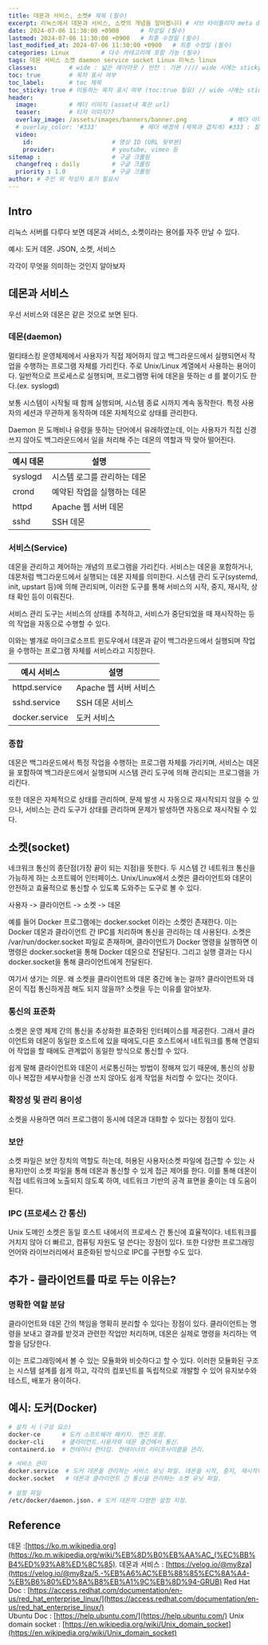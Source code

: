 ```yaml
---
title: 데몬과 서비스, 소켓# 제목 (필수)
excerpt: 리눅스에서 데몬과 서비스, 소켓의 개념을 알아봅니다 # 서브 타이틀이자 meta description (필수)
date: 2024-07-06 11:30:00 +0900      # 작성일 (필수)
lastmod: 2024-07-06 11:30:00 +0900   # 최종 수정일 (필수)
last_modified_at: 2024-07-06 11:30:00 +0900   # 최종 수정일 (필수)
categories: Linux         # 다수 카테고리에 포함 가능 (필수)
tags: 데몬 서비스 소켓 daemon service socket Linux 리눅스 linux                     # 태그 복수개 가능 (필수)
classes:         # wide : 넓은 레이아웃 / 빈칸 : 기본 //// wide 시에는 sticky toc 불가
toc: true        # 목차 표시 여부
toc_label:       # toc 제목
toc_sticky: true # 이동하는 목차 표시 여부 (toc:true 필요) // wide 시에는 sticky toc 불가
header: 
  image:         # 헤더 이미지 (asset내 혹은 url)
  teaser:        # 티저 이미지??
  overlay_image: /assets/images/banners/banner.png            # 헤더 이미지 (제목과 겹치게)
  # overlay_color: '#333'            # 헤더 배경색 (제목과 겹치게) #333 : 짙은 회색 (필수)
  video:
    id:                      # 영상 ID (URL 뒷부분)
    provider:                # youtube, vimeo 등
sitemap :                    # 구글 크롤링
  changefreq : daily         # 구글 크롤링
  priority : 1.0             # 구글 크롤링
author: # 주인 외 작성자 표기 필요시
---
```

<!--postNo: 20240706_001--> 

## Intro  
리눅스 서버를 다루다 보면 데몬과 서비스, 소켓이라는 용어를 자주 만날 수 있다.

예시: 도커 데몬. JSON, 소켓, 서비스

각각이 무엇을 의미하는 것인지 알아보자


## 데몬과 서비스  

우선 서비스와 데몬은 같은 것으로 보면 된다.

### 데몬(daemon) 

멀티태스킹 운영체제에서 사용자가 직접 제어하지 않고 백그라운드에서 실행되면서 작업을 수행하는 프로그램 자체를 가리킨다. 주로 Unix/Linux 계열에서 사용하는 용어이다. 일반적으로 프로세스로 실행되며, 프로그램명 뒤에 데몬을 뜻하는 d 를 붙이기도 한다.(ex. syslogd)  

보통 시스템이 시작될 때 함께 실행되며, 시스템 종료 시까지 계속 동작한다. 특정 사용자의 세션과 무관하게 동작하며 데몬 자체적으로 상태를 관리한다.  

Daemon 은 도깨비나 유령을 뜻하는 단어에서 유래하였는데, 이는 사용자가 직접 신경쓰지 않아도 백그라운드에서 일을 처리해 주는 데몬의 역할과 딱 맞아 떨어진다.  

| 예시 데몬   | 설명              |
| ------- | --------------- |
| syslogd | 시스템 로그를 관리하는 데몬 |
| crond   | 예약된 작업을 실행하는 데몬 |
| httpd   | Apache 웹 서버 데몬  |
| sshd    | SSH 데몬          |


### 서비스(Service)  

데몬을 관리하고 제어하는 개념의 프로그램을 가리킨다. 서비스는 데몬을 포함하거나, 데몬처럼 백그라운드에서 실행되는 데몬 자체를 의미한다. 시스템 관리 도구(systemd, init, upstart 등)에 의해 관리되며, 이러한 도구를 통해 서비스의 시작, 중지, 재시작, 상태 확인 등이 이뤄진다.  

서비스 관리 도구는 서비스의 상태를 추적하고, 서비스가 중단되었을 때 재시작하는 등의 작업을 자동으로 수행할 수 있다.  

이와는 별개로 마이크로소프트 윈도우에서 데몬과 같이 백그라운드에서 실행되며 작업을 수행하는 프로그램 자체를 서비스라고 지칭한다.  

| 예시 서비스         | 설명              |
| -------------- | --------------- |
| httpd.service  | Apache 웹 서버 서비스 |
| sshd.service   | SSH 데몬 서비스      |
| docker.service | 도커 서비스          |
### 종합  

데몬은 백그라운드에서 특정 작업을 수행하는 프로그램 자체를 가리키며, 서비스는 데몬을 포함하여 백그라운드에서 실행되며 시스템 관리 도구에 의해 관리되는 프로그램을 가리킨다.  

또한 데몬은 자체적으로 상태를 관리하며, 문제 발생 시 자동으로 재시작되지 않을 수 있으나, 서비스는 관리 도구가 상태를 관리하며 문제가 발생하면 자동으로 재시작될 수 있다.  

## 소켓(socket)  

네크워크 통신의 종단점(가장 끝이 되는 지점)을 뜻한다. 두 시스템 간 네트워크 통신을 가능하게 하는 소프트웨어 인터페이스. Unix/Linux에서 소켓은 클라이언트와 데몬이 안전하고 효율적으로 통신할 수 있도록 도와주는 도구로 볼 수 있다.   

사용자 -> 클라이언트 -> 소켓 -> 데몬  

예를 들어 Docker 프로그램에는 docker.socket 이라는 소켓인 존재한다. 이는 Docker 데몬과 클라이언트 간 IPC를 처리하며 통신을 관리하는 데 사용된다. 소켓은 /var/run/docker.socket 파일로 존재하며, 클라이언트가 Docker 명령을 실행하면 이 명령은 docker.socket을 통해 Docker 데몬으로 전달된다. 그리고 실행 결과는 다시 docker.socket을 통해 클라이언트에게 전달된다.

여기서 생기는 의문. 왜 소켓을 클라이언트와 데몬 중간에 놓는 걸까? 클라이언트와 데몬이 직접 통신하게끔 해도 되지 않을까? 소켓을 두는 이유를 알아보자.

### 통신의 표준화  

소켓은 운영 체제 간의 통신을 추상화한 표준화된 인터페이스를 제공한다. 그래서 클라이언트와 데몬이 동일한 호스트에 있을 때에도,다른 호스트에서 네트워크를 통해 연결되어 작업을 할 때에도 관계없이 동일한 방식으로 통신할 수 있다.  

쉽게 말해 클라이언트와 데몬이 서로통신하는 방법이 정해져 있기 때문에, 통신의 상황이나 복잡한 세부사항을 신경 쓰지 않아도 쉽게 작업을 처리할 수 있다는 것이다.  

### 확장성 및 관리 용이성  

소켓을 사용하면 여러 프로그램이 동시에 데몬과 대화할 수 있다는 장점이 있다.  

### 보안  

소켓 파일은 보안 장치의 역할도 하는데, 허용된 사용자(소켓 파일에 접근할 수 있는 사용자)만이 소켓 파일을 통해 데몬과 통신할 수 있게 접근 제어를 한다. 이를 통해 데몬이 직접 네트워크에 노출되지 않도록 하여, 네트워크 기반의 공격 표면을 줄이는 데 도움이 된다.

### IPC (프로세스 간 통신)  

Unix 도메인 소켓은 동일 호스트 내에서의 프로세스 간 통신에 효율적이다. 네트워크를 거치지 않아 더 빠르고, 컴퓨팅 자원도 덜 쓴다는 장점이 있다. 또한 다양한 프로그래밍 언어와 라이브러리에서 표준화된 방식으로 IPC를 구현할 수도 있다.  


## 추가 - 클라이언트를 따로 두는 이유는?  
### 명확한 역할 분담  

클라이언트와 데몬 간의 책임을 명확히 분리할 수 있다는 장점이 있다. 클라이언트는 명령을 보내고 결과를 받것과 관련한 작업만 처리하며, 데몬은 실제로 명령을 처리하는 역할을 담당한다.  

이는 프로그래밍에서 볼 수 있는 모듈화와 비슷하다고 할 수 있다. 이러한 모듈화된 구조는 시스템 설계를 쉽게 하고, 각각의 컴포넌트를 독립적으로 개발할 수 있어 유지보수와 테스트, 배포가 용이하다.  


## 예시: 도커(Docker)  

```bash
# 설치 시 (구성 요소)
docker-ce      # 도커 소프트웨어 패키지. 엔진 포함.
docker-cli     # 클라이언트.사용자와 데몬 중간에서 통신.
containerd.io  # 컨테이너 런타임. 컨테이너의 라이프사이클을 관리.

# 서비스 관리
docker.service  # 도커 데몬을 관리하는 서비스 유닛 파일. 데몬을 시작, 중지, 재시작하는 역할.
docker.socket   # 데몬과 클라이언트 간 통신을 관리하는 소켓 유닛 파일.

# 설정 파일
/etc/docker/daemon.json. # 도커 데몬의 다양한 설정 지정.
```

## Reference  
데몬 :[https://ko.m.wikipedia.org](https://ko.m.wikipedia.org/wiki/%EB%8D%B0%EB%AA%AC_(%EC%BB%B4%ED%93%A8%ED%8C%85). 
데몬과 서비스 : [https://velog.io/@my8za](https://velog.io/@my8za/5.-%EB%A6%AC%EB%88%85%EC%8A%A4-%EB%B6%80%ED%8A%B8%EB%A1%9C%EB%8D%94-GRUB)
Red Hat Doc : [https://access.redhat.com/documentation/en-us/red_hat_enterprise_linux/](https://access.redhat.com/documentation/en-us/red_hat_enterprise_linux/)  
Ubuntu Doc : [https://help.ubuntu.com/](https://help.ubuntu.com/)
Unix domain socket : [https://en.wikipedia.org/wiki/Unix_domain_socket](https://en.wikipedia.org/wiki/Unix_domain_socket)  

